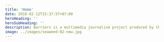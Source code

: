 ```yaml
---
title: 'Home'
date: 2018-02-12T15:37:57+07:00
heroHeading: ''
heroSubHeading: ''
description: Barriers is a multimedia journalism project produced by the UNC Hussman School of Journalism and Media.
image: ../images/seaweed-02-new.jpg
---
```

